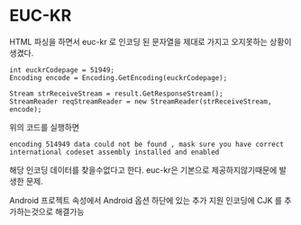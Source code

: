 # EUC-KR

HTML 파싱을 하면서 euc-kr 로 인코딩 된 문자열을 제대로 가지고 오지못하는 상황이 생겼다.
```
int euckrCodepage = 51949;
Encoding encode = Encoding.GetEncoding(euckrCodepage);

Stream strReceiveStream = result.GetResponseStream();
StreamReader reqStreamReader = new StreamReader(strReceiveStream, encode);
```
위의 코드를 실행하면
```
encoding 514949 data could not be found , mask sure you have correct international codeset assembly installed and enabled
```
해당 인코딩 데이터를 찾을수없다고 한다.
euc-kr은 기본으로 제공하지않기때문에 발생한 문제.

Android 프로젝트 속성에서 Android 옵션 하단에 있는 추가 지원 인코딩에 CJK 를 추가하는것으로 해결가능
